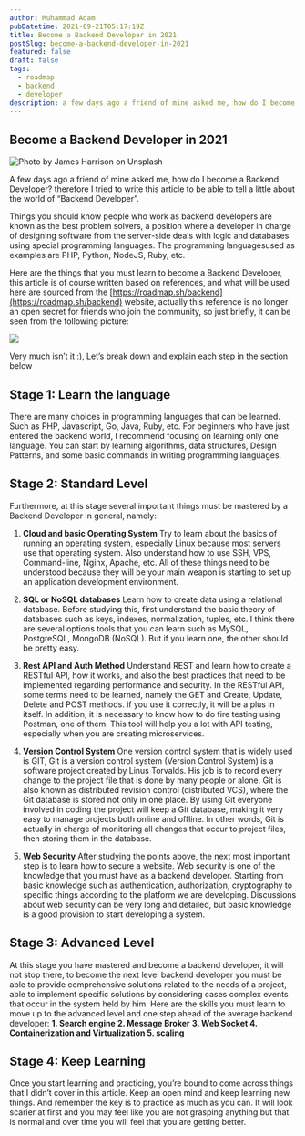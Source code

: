 ```yaml
---
author: Muhammad Adam
pubDatetime: 2021-09-21T05:17:19Z
title: Become a Backend Developer in 2021
postSlug: become-a-backend-developer-in-2021
featured: false
draft: false
tags:
  - roadmap
  - backend
  - developer
description: a few days ago a friend of mine asked me, how do I become a Backend Developer? therefore I tried to write this article to be able to tell a little about the world of “Backend Developer”.
---
```


## Become a Backend Developer in 2021

![Photo by [James Harrison](https://unsplash.com/@jstrippa?utm_source=medium&utm_medium=referral) on [Unsplash](https://unsplash.com?utm_source=medium&utm_medium=referral)](https://cdn-images-1.medium.com/max/12000/0*hcPdKO81hPuo2sGU)

A few days ago a friend of mine asked me, how do I become a Backend Developer? therefore I tried to write this article to be able to tell a little about the world of “Backend Developer”.

Things you should know people who work as backend developers are known as the best problem solvers, a position where a developer in charge of designing software from the server-side deals with logic and databases using special programming languages. The programming languages ​​used as examples are PHP, Python, NodeJS, Ruby, etc.

Here are the things that you must learn to become a Backend Developer, this article is of course written based on references, and what will be used here are sourced from the [https://roadmap.sh/backend](https://roadmap.sh/backend) website, actually this reference is no longer an open secret for friends who join the community, so just briefly, it can be seen from the following picture:

![](https://cdn-images-1.medium.com/max/2392/0*JWT_ISDRtT1rxuQ-.png)

Very much isn’t it :), Let’s break down and explain each step in the section below

## **Stage 1: Learn the language**

There are many choices in programming languages ​​that can be learned. Such as PHP, Javascript, Go, Java, Ruby, etc. For beginners who have just entered the backend world, I recommend focusing on learning only one language. You can start by learning algorithms, data structures, Design Patterns, and some basic commands in writing programming languages.

## Stage 2: Standard Level

Furthermore, at this stage several important things must be mastered by a Backend Developer in general, namely:

1.  **Cloud and basic Operating System**
    Try to learn about the basics of running an operating system, especially Linux because most servers use that operating system. Also understand how to use SSH, VPS, Command-line, Nginx, Apache, etc. All of these things need to be understood because they will be your main weapon is starting to set up an application development environment.

2.  **SQL or NoSQL databases**
    Learn how to create data using a relational database. Before studying this, first understand the basic theory of databases such as keys, indexes, normalization, tuples, etc. I think there are several options tools that you can learn such as MySQL, PostgreSQL, MongoDB (NoSQL). But if you learn one, the other should be pretty easy.

3.  **Rest API and Auth Method**
    Understand REST and learn how to create a RESTful API, how it works, and also the best practices that need to be implemented regarding performance and security. In the RESTful API, some terms need to be learned, namely the GET and Create, Update, Delete and POST methods. if you use it correctly, it will be a plus in itself. In addition, it is necessary to know how to do fire testing using Postman, one of them. This tool will help you a lot with API testing, especially when you are creating microservices.

4.  **Version Control System**
    One version control system that is widely used is GIT, Git is a version control system (Version Control System) is a software project created by Linus Torvalds. His job is to record every change to the project file that is done by many people or alone. Git is also known as distributed revision control (distributed VCS), where the Git database is stored not only in one place. By using Git everyone involved in coding the project will keep a Git database, making it very easy to manage projects both online and offline. In other words, Git is actually in charge of monitoring all changes that occur to project files, then storing them in the database.

5.  **Web Security**
    After studying the points above, the next most important step is to learn how to secure a website. Web security is one of the knowledge that you must have as a backend developer. Starting from basic knowledge such as authentication, authorization, cryptography to specific things according to the platform we are developing. Discussions about web security can be very long and detailed, but basic knowledge is a good provision to start developing a system.

## Stage 3: Advanced Level

At this stage you have mastered and become a backend developer, it will not stop there, to become the next level backend developer you must be able to provide comprehensive solutions related to the needs of a project, able to implement specific solutions by considering cases complex events that occur in the system held by him. Here are the skills you must learn to move up to the advanced level and one step ahead of the average backend developer:
**1. Search engine**
**2. Message Broker**
**3. Web Socket 4. Containerization and Virtualization 5. scaling**

## Stage 4: Keep Learning

Once you start learning and practicing, you’re bound to come across things that I didn’t cover in this article. Keep an open mind and keep learning new things. And remember the key is to practice as much as you can. It will look scarier at first and you may feel like you are not grasping anything but that is normal and over time you will feel that you are getting better.

